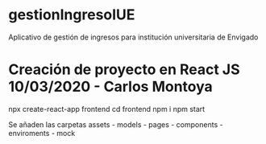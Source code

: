 # gestionIngresoIUE
Aplicativo de gestión de ingresos para institución universitaria de Envigado

# Creación de proyecto en React JS 10/03/2020 - Carlos Montoya
npx create-react-app frontend
cd frontend
npm i
npm start

Se añaden las carpetas assets - models - pages - components - enviroments - mock